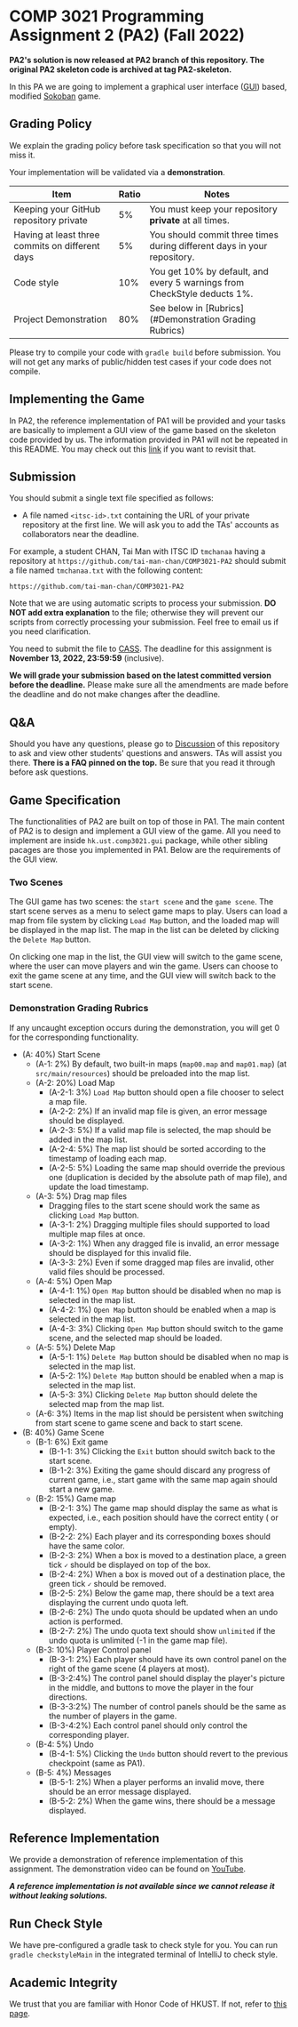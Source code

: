 # COMP 3021 Programming Assignment 2 (PA2) (Fall 2022)

**PA2's solution is now released at PA2 branch of this repository. The original PA2 skeleton code is archived at tag PA2-skeleton.**

In this PA we are going to implement a graphical user
interface ([GUI](https://en.wikipedia.org/wiki/Graphical_user_interface)) based,
modified [Sokoban](https://en.wikipedia.org/wiki/Sokoban) game.

## Grading Policy

We explain the grading policy before task specification so that you will not miss it.

Your implementation will be validated via a **demonstration**.

| **Item**                                        | **Ratio** | **Notes**                                                                |
|-------------------------------------------------|-----------|--------------------------------------------------------------------------|
| Keeping your GitHub repository private          | 5%        | You must keep your repository **private** at all times.                  |
| Having at least three commits on different days | 5%        | You should commit three times during different days in your repository.  |
| Code style                                      | 10%       | You get 10% by default, and every 5 warnings from CheckStyle deducts 1%. |
| Project Demonstration                           | 80%       | See below in [Rubrics](#Demonstration Grading Rubrics)                   |

Please try to compile your code with `gradle build` before submission. You will not get any marks of public/hidden test
cases if your code does not compile.

## Implementing the Game

In PA2, the reference implementation of PA1 will be provided and your tasks are basically to implement a GUI view of the
game based on the skeleton code provided by us.
The information provided in PA1 will not be repeated in this README. You may check out
this [link](https://github.com/CastleLab/COMP3021-F22-PA-Student-Version/tree/PA1) if you want to revisit that.

## Submission

You should submit a single text file specified as follows:

- A file named `<itsc-id>.txt` containing the URL of your private repository at the first line. We will ask you to add
  the TAs' accounts as collaborators near the deadline.

For example, a student CHAN, Tai Man with ITSC ID `tmchanaa` having a repository
at `https://github.com/tai-man-chan/COMP3021-PA2` should submit a file named `tmchanaa.txt` with the following content:

```text
https://github.com/tai-man-chan/COMP3021-PA2
```

Note that we are using automatic scripts to process your submission.
**DO NOT add extra explanation** to the file; otherwise they will prevent our scripts from correctly processing your
submission.
Feel free to email us if you need clarification.

You need to submit the file to [CASS](https://cssystem.cse.ust.hk/UGuides/cass/index.html).
The deadline for this assignment is **November 13, 2022, 23:59:59** (inclusive).

**We will grade your submission based on the latest committed version before the deadline.**
Please make sure all the amendments are made before the deadline and do not make changes after the deadline.

## Q&A

Should you have any questions, please go
to [Discussion](https://docs.github.com/en/discussions/quickstart#creating-a-new-discussion) of this repository to ask
and view other students' questions and answers.
TAs will assist you there.
**There is a FAQ pinned on the top.**
Be sure that you read it through before ask questions.

## Game Specification

The functionalities of PA2 are built on top of those in PA1.
The main content of PA2 is to design and implement a GUI view of the game.
All you need to implement are inside `hk.ust.comp3021.gui` package, while other sibling pacages are those you
implemented in PA1.
Below are the requirements of the GUI view.

### Two Scenes

The GUI game has two scenes: the `start scene` and the `game scene`.
The start scene serves as a menu to select game maps to play.
Users can load a map from file system by clicking `Load Map` button, and the loaded map will be displayed in the map
list.
The map in the list can be deleted by clicking the `Delete Map` button.

On clicking one map in the list, the GUI view will switch to the game scene, where the user can move players and win the
game.
Users can choose to exit the game scene at any time, and the GUI view will switch back to the start scene.

### Demonstration Grading Rubrics
If any uncaught exception occurs during the demonstration, you will get 0 for the corresponding functionality.

- (A: 40%) Start Scene
    - (A-1: 2%) By default, two built-in maps (`map00.map` and `map01.map`) (at `src/main/resources`) should be preloaded into the
      map list.
    - (A-2: 20%) Load Map
        - (A-2-1: 3%) `Load Map` button should open a file chooser to select a map file.
        - (A-2-2: 2%) If an invalid map file is given, an error message should be displayed.
        - (A-2-3: 5%) If a valid map file is selected, the map should be added in the map list.
        - (A-2-4: 5%) The map list should be sorted according to the timestamp of loading each map.
        - (A-2-5: 5%) Loading the same map should override the previous one (duplication is decided by the absolute path of map
          file), and update the load timestamp.
    - (A-3: 5%) Drag map files
        - Dragging files to the start scene should work the same as clicking `Load Map` button.
        - (A-3-1: 2%) Dragging multiple files should supported to load multiple map files at once.
        - (A-3-2: 1%) When any dragged file is invalid, an error message should be displayed for this invalid file.
        - (A-3-3: 2%) Even if some dragged map files are invalid, other valid files should be processed.
    - (A-4: 5%) Open Map
        - (A-4-1: 1%) `Open Map` button should be disabled when no map is selected in the map list.
        - (A-4-2: 1%) `Open Map` button should be enabled when a map is selected in the map list.
        - (A-4-3: 3%) Clicking `Open Map` button should switch to the game scene, and the selected map should be loaded.
    - (A-5: 5%) Delete Map
        - (A-5-1: 1%) `Delete Map` button should be disabled when no map is selected in the map list.
        - (A-5-2: 1%) `Delete Map` button should be enabled when a map is selected in the map list.
        - (A-5-3: 3%) Clicking `Delete Map` button should delete the selected map from the map list.
    - (A-6: 3%) Items in the map list should be persistent when switching from start scene to game scene and back to start scene.
- (B: 40%) Game Scene
    - (B-1: 6%) Exit game
        - (B-1-1: 3%) Clicking the `Exit` button should switch back to the start scene.
        - (B-1-2: 3%) Exiting the game should discard any progress of current game, i.e., start game with the same map again should
          start a new game.
    - (B-2: 15%) Game map
        - (B-2-1: 3%) The game map should display the same as what is expected, i.e., each position should have the correct entity (
          or empty).
        - (B-2-2: 2%) Each player and its corresponding boxes should have the same color.
        - (B-2-3: 2%) When a box is moved to a destination place, a green tick `✓` should be displayed on top of the box.
        - (B-2-4: 2%) When a box is moved out of a destination place, the green tick `✓` should be removed.
        - (B-2-5: 2%) Below the game map, there should be a text area displaying the current undo quota left.
        - (B-2-6: 2%) The undo quota should be updated when an undo action is performed.
        - (B-2-7: 2%) The undo quota text should show `unlimited` if the undo quota is unlimited (-1 in the game map file).
    - (B-3: 10%) Player Control panel
        - (B-3-1: 2%) Each player should have its own control panel on the right of the game scene (4 players at most).
        - (B-3-2:4%) The control panel should display the player's picture in the middle, and buttons to move the player in the
          four directions.
        - (B-3-3:2%) The number of control panels should be the same as the number of players in the game.
        - (B-3-4:2%) Each control panel should only control the corresponding player.
    - (B-4: 5%) Undo
        - (B-4-1: 5%) Clicking the `Undo` button should revert to the previous checkpoint (same as PA1).
    - (B-5: 4%) Messages
        - (B-5-1: 2%) When a player performs an invalid move, there should be an error message displayed.
        - (B-5-2: 2%) When the game wins, there should be a message displayed.

## Reference Implementation

We provide a demonstration of reference implementation of this assignment.
The demonstration video can be found on [YouTube](https://youtu.be/LiIyaaoaWxI).

***A reference implementation is not available since we cannot release it without leaking solutions.***

## Run Check Style

We have pre-configured a gradle task to check style for you.
You can run `gradle checkstyleMain` in the integrated terminal of IntelliJ to check style.

## Academic Integrity

We trust that you are familiar with Honor Code of HKUST. If not, refer to
[this page](https://course.cse.ust.hk/comp3021/#honorcode).

